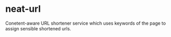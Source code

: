 neat-url
========

Conetent-aware URL shortener service which uses keywords of the page to assign sensible shortened urls.
